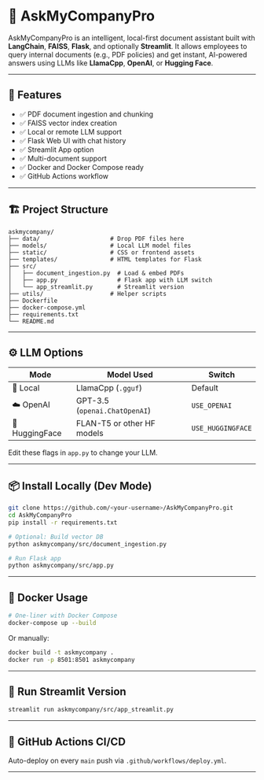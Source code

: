 # 🧠 AskMyCompanyPro

AskMyCompanyPro is an intelligent, local-first document assistant built with **LangChain**, **FAISS**, **Flask**, and optionally **Streamlit**. It allows employees to query internal documents (e.g., PDF policies) and get instant, AI-powered answers using LLMs like **LlamaCpp**, **OpenAI**, or **Hugging Face**.

---

## 🚀 Features

- ✅ PDF document ingestion and chunking
- ✅ FAISS vector index creation
- ✅ Local or remote LLM support
- ✅ Flask Web UI with chat history
- ✅ Streamlit App option
- ✅ Multi-document support
- ✅ Docker and Docker Compose ready
- ✅ GitHub Actions workflow

---

## 🏗️ Project Structure

```
askmycompany/
├── data/                    # Drop PDF files here
├── models/                  # Local LLM model files
├── static/                  # CSS or frontend assets
├── templates/               # HTML templates for Flask
├── src/
│   ├── document_ingestion.py  # Load & embed PDFs
│   ├── app.py                 # Flask app with LLM switch
│   └── app_streamlit.py       # Streamlit version
├── utils/                   # Helper scripts
├── Dockerfile
├── docker-compose.yml
├── requirements.txt
└── README.md
```

---

## ⚙️ LLM Options

| Mode         | Model Used                          | Switch        |
|--------------|-------------------------------------|----------------|
| 🧠 Local      | LlamaCpp (`.gguf`)                  | Default        |
| ☁️ OpenAI     | GPT-3.5 (`openai.ChatOpenAI`)       | `USE_OPENAI`   |
| 🤗 HuggingFace | FLAN-T5 or other HF models         | `USE_HUGGINGFACE` |

Edit these flags in `app.py` to change your LLM.

---

## 📦 Install Locally (Dev Mode)

```bash
git clone https://github.com/<your-username>/AskMyCompanyPro.git
cd AskMyCompanyPro
pip install -r requirements.txt

# Optional: Build vector DB
python askmycompany/src/document_ingestion.py

# Run Flask app
python askmycompany/src/app.py
```

---

## 🐳 Docker Usage

```bash
# One-liner with Docker Compose
docker-compose up --build
```

Or manually:

```bash
docker build -t askmycompany .
docker run -p 8501:8501 askmycompany
```

---

## 🧪 Run Streamlit Version

```bash
streamlit run askmycompany/src/app_streamlit.py
```

---

## 🔐 GitHub Actions CI/CD

Auto-deploy on every `main` push via `.github/workflows/deploy.yml`.

---

